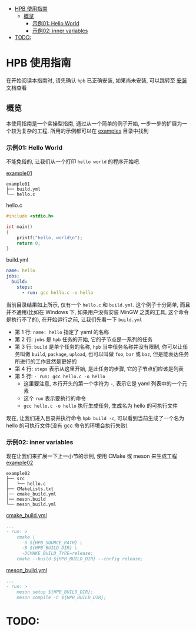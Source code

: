 - [HPB 使用指南](#hpb-使用指南)
  - [概览](#概览)
    - [示例01: Hello World](#示例01-hello-world)
    - [示例02: inner variables](#示例02-inner-variables)
- [TODO:](#todo)

# HPB 使用指南
在开始阅读本指南时, 请先确认 `hpb` 已正确安装, 如果尚未安装, 可以跳转至 [安装](../../README_cn.md#安装) 文档查看  

## 概览
本使用指南是一个实操型指南, 通过从一个简单的例子开始, 一步一步的扩展为一个较为复杂的工程. 所用的示例都可以在 [examples](../../examples/) 目录中找到  

### 示例01: Hello World
不能免俗的, 让我们从一个打印 `hello world` 的程序开始吧.  

[example01](../../examples/example01)
```
example01
├── build.yml
└── hello.c
```

hello.c
```c {.line-numbers}
#include <stdio.h>

int main()
{
    printf("hello, world\n");
    return 0;
}
```

build.yml
```yaml {.line-numbers}
name: hello
jobs:
  build:
    steps:
      - run: gcc hello.c -o hello
```

当前目录结果如上所示, 仅有一个 `hello.c` 和 `build.yml`. 这个例子十分简单, 而且并不通用(比如在 Windows 下, 如果用户没有安装 MinGW 之类的工具, 这个命令是执行不了的), 在开始运行之前, 让我们先看一下 `build.yml`  
* 第 1 行: `name: hello` 指定了 yaml 的名称
* 第 2 行: `jobs` 是 `hpb` 任务的开始, 它的子节点是一系列的任务
* 第 3 行: `build` 是单个任务的名称, `hpb` 当中任务名称并没有限制, 你可以让任务叫做 `build`, `package`, `upload`, 也可以叫做 `foo`, `bar` 或 `baz`, 但是能表达任务所进行的工作显然是更好的
* 第 4 行: `steps` 表示从这里开始, 是此任务的步骤, 它的子节点们应该是列表
* 第 5 行: `- run: gcc hello.c -o hello`
  * 这里要注意, 本行开头的第一个字符为 `-`, 表示它是 yaml 列表中的一个元素
  * 这个 `run` 表示要执行的命令
  * `gcc hello.c -o hello` 执行生成任务, 生成名为 hello 的可执行文件

现在, 让我们进入目录并执行命令 `hpb build -c`, 可以看到当前生成了一个名为 hello 的可执行文件(没有 gcc 命令的环境会执行失败)

### 示例02: inner variables
现在让我们来扩展一下上一小节的示例, 使用 CMake 或 meson 来生成工程
[example02](../../examples/example02)
```
example02
├── src
│   └── hello.c
├── CMakeLists.txt
│── cmake_build.yml
│── meson.build
└── meson_build.yml
```

[cmake_build.yml](../../examples/example02/cmake_build.yml)
```yaml {.line-numbers}
...
- run: >
    cmake \
      -S ${HPB_SOURCE_PATH} \
      -B ${HPB_BUILD_DIR} \
      -DCMAKE_BUILD_TYPE=release;
    cmake --build ${HPB_BUILD_DIR} --config release;
```

[meson_build.yml](../../examples/example02/meson_build.yml)
```yaml {.line-numbers}
...
- run: >
    meson setup ${HPB_BUILD_DIR};
    meson compile -C ${HPB_BUILD_DIR};
```

# TODO: